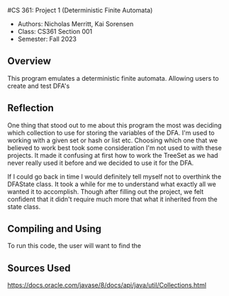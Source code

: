 #CS 361: Project 1 (Deterministic Finite Automata)  
* Authors: Nicholas Merritt, Kai Sorensen
* Class: CS361 Section 001
* Semester: Fall 2023

## Overview
This program emulates a deterministic finite automata. Allowing users to create and test DFA's

## Reflection
One thing that stood out to me about this program the most was deciding which collection to use for storing the variables of the DFA. I'm used to working with a given set or hash or list etc. Choosing which one that we believed to work best took some consideration I'm not used to with these projects. It made it confusing at first how to work the TreeSet as we had never really used it before and we decided to use it for the DFA.

If I could go back in time I would definitely tell myself not to overthink the DFAState class. It took a while for me to understand what exactly all we wanted it to accomplish. Though after filling out the project, we felt confident that it didn't require much more that what it inherited from the state class.

## Compiling and Using

To run this code, the user will want to find the 

## Sources Used
https://docs.oracle.com/javase/8/docs/api/java/util/Collections.html

